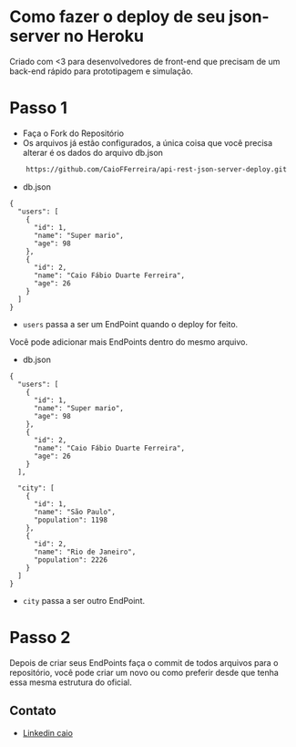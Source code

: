 # Como fazer o deploy de seu json-server no Heroku
Criado com <3 para desenvolvedores de front-end que precisam de um back-end rápido para prototipagem e simulação.

# Passo 1 
- Faça o Fork do Repositório 
- Os arquivos já estão configurados, a única coisa que você precisa alterar é os dados do arquivo db.json

```sh
    https://github.com/CaioFFerreira/api-rest-json-server-deploy.git
```

- db.json
```
{
  "users": [
    {
      "id": 1,
      "name": "Super mario",
      "age": 98
    },
    {
      "id": 2,
      "name": "Caio Fábio Duarte Ferreira",
      "age": 26
    }
  ]
}

```
- `users` passa a ser um EndPoint quando o deploy for feito.

Você pode adicionar mais EndPoints dentro do mesmo arquivo.

- db.json
```
{
  "users": [
    {
      "id": 1,
      "name": "Super mario",
      "age": 98
    },
    {
      "id": 2,
      "name": "Caio Fábio Duarte Ferreira",
      "age": 26
    }
  ],

  "city": [
    {
      "id": 1,
      "name": "São Paulo",
      "population": 1198
    },
    {
      "id": 2,
      "name": "Rio de Janeiro",
      "population": 2226
    }
  ]
}

```
-  `city` passa a ser outro EndPoint.

# Passo 2 

Depois de criar seus EndPoints faça o commit de todos arquivos para o repositório, você pode criar um novo ou como preferir desde que tenha essa mesma estrutura do oficial.

Contato
----
- [Linkedin caio](https://www.linkedin.com/in/caio-fabio-duarte-ferreira/)
